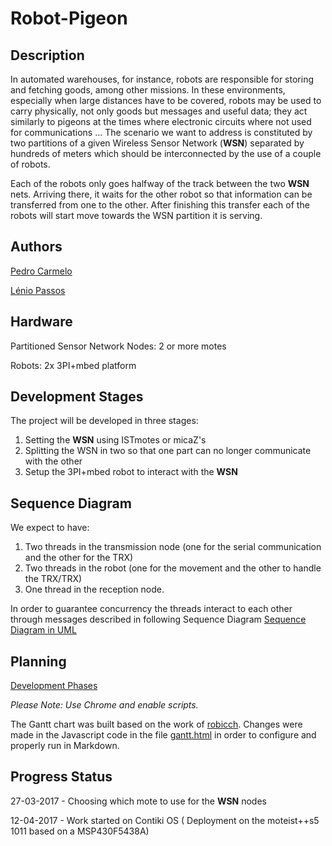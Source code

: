 ﻿# Robot-Pigeon
## Description
In automated warehouses, for instance, robots are
responsible for storing and fetching goods, among other
missions. In these environments, especially when large
distances have to be covered, robots may be used to
carry physically, not only goods but messages and useful
data; they act similarly to pigeons at the times where
electronic circuits where not used for communications ...
The scenario we want to address is constituted by two
partitions of a given Wireless Sensor Network (**WSN**) separated by hundreds of
meters which should be interconnected by the use of a
couple of robots.

Each of the robots only goes halfway of the track
between the two **WSN** nets. Arriving there, it waits for
the other robot so that information can be transferred
from one to the other. After finishing this transfer each
of the robots will start move towards the WSN partition
it is serving.

## Authors
[Pedro Carmelo](pedro.carmelo@tecnico.ulisboa.pt "pedro.carmelo@tecnico.ulisboa.pt")

[Lénio Passos](lenio.passos@tecnico.ulisboa.pt "lenio.passos@tecnico.ulisboa.pt")
## Hardware
Partitioned Sensor Network Nodes: 2 or more motes 

Robots: 2x 3PI+mbed platform
## Development Stages
The project will be developed in three stages: 

1. Setting the **WSN** using ISTmotes or micaZ's
2. Splitting the WSN in two so that one part can no longer communicate with the other
3. Setup the 3PI+mbed robot to interact with the **WSN**

## Sequence Diagram
We expect to have:

1. Two threads in the transmission node (one for the serial communication and the other for the TRX)
2. Two threads in the robot (one for the movement and the other to handle the TRX/TRX)
3. One thread in the reception node.

In order to guarantee concurrency the threads interact to each other through messages described in following Sequence Diagram
[Sequence Diagram in UML](/seq_diagram/seq_diagram.pdf)

## Planning
[Development Phases](https://rawgit.com/lbpassos/Robot-Pigeon/master/gantt/robicch-jQueryGantt-86e2144/gantt.html)

*Please Note: Use Chrome and enable scripts.* 

The Gantt chart was built based on the work of [robicch](https://github.com/robicch/jQueryGantt). Changes were made in the Javascript code in the file [gantt.html](/gantt/robicch-jQueryGantt-86e2144/gantt.html) in order to configure and properly run in Markdown.

## Progress Status
27-03-2017 - Choosing which mote to use for the **WSN** nodes

12-04-2017 - Work started on Contiki OS \( Deployment on the moteist++s5 1011 based on a MSP430F5438A\) 
